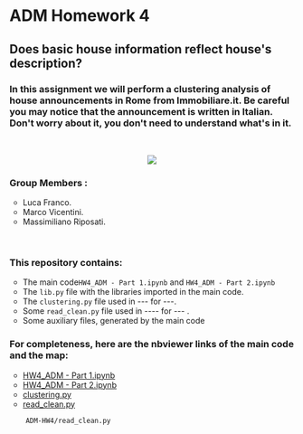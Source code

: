 <H1>ADM Homework 4</H1> 
<H2>Does basic house information reflect house's description?</H2>

<H3> In this assignment we will perform a clustering analysis of house announcements in Rome from Immobiliare.it. Be careful you may notice that the announcement is written in Italian. Don't worry about it, you don't need to understand what's in it. </H3>
<br>
<p align="center">
<img src="https://camo.githubusercontent.com/9d32e19e82363aa589d84bf720de44c2968b2eb9/68747470733a2f2f646972656374696f6e7363752e6f72672f77702d636f6e74656e742f75706c6f6164732f323031382f30382f63617368666f72686f6d652e706e67">
</p>

<H3>Group Members :</H3>
  <ul>
    <li type="circle">Luca Franco.</li>
    <li type="circle">Marco Vicentini.</li>
    <li type="circle">Massimiliano Riposati.</li>
  </ul>
<br>
<H3>This repository contains:</H3>
  <ul>
  <li type="circle">The main code<code>HW4_ADM - Part 1.ipynb</code> and <code>HW4_ADM - Part 2.ipynb</code></li>
  <li type="circle">The <code>lib.py</code> file with the libraries imported in the main code.</li>
  <li type="circle">The <code>clustering.py</code> file used in --- for ---.</li>
  <li type="circle">Some <code>read_clean.py</code> file used in ---- for --- .</li>
  <li type="circle">Some auxiliary files, generated by the main code</li>
  </ul>
  
<H3>For completeness, here are the <b>nbviewer</b> links of the main code and the map:</H3>
 
 <ul>
  <li type="circle">
    <a href="https://github.com/maxriposati/ADM-HW4/blob/master/HW4_ADM%20-%20Part%201.ipynb">HW4_ADM - Part 1.ipynb</a>
  </li>
  <li type="circle">
    <a href="https://github.com/maxriposati/ADM-HW4/blob/master/HW4_ADM%20-%20Part%202.ipynb">HW4_ADM - Part 2.ipynb</a>
  </li>
  <li type="circle">
    <a href="https://github.com/maxriposati/ADM-HW4/blob/master/clustering.py">clustering.py</a>    
  </li>
  <li type="circle">
    <a href="https://github.com/maxriposati/ADM-HW4/blob/master/read_clean.py">read_clean.py</a>
  </li>
  
 </ul>

        ADM-HW4/read_clean.py
      
  
